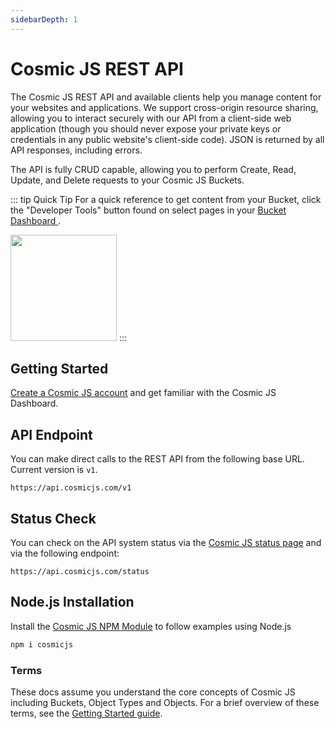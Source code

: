 ```yaml
---
sidebarDepth: 1
---
```


# Cosmic JS REST API

The Cosmic JS REST API and available clients help you manage content for your websites and applications. We support cross-origin resource sharing, allowing you to interact securely with our API from a client-side web application (though you should never expose your private keys or credentials in any public website's client-side code). JSON is returned by all API responses, including errors.

The API is fully CRUD capable, allowing you to perform Create, Read, Update, and Delete requests to your Cosmic JS Buckets. 

::: tip Quick Tip
For a quick reference to get content from your Bucket, click the "Developer Tools" button found on select pages in your [Bucket Dashboard ](https://app.cosmicjs.com/login).

<a href="https://app.cosmicjs.com/login" target="_blank"><img src="https://cdn.cosmicjs.com/6647c4e0-3c93-11ea-93e2-f96724e61d4d-dev-tools-btn.png" width="170"/></a>
:::

## Getting Started

[Create a Cosmic JS account](https://app.cosmicjs.com/signup) and get familiar with the Cosmic JS Dashboard.

## API Endpoint
You can make direct calls to the REST API from the following base URL. Current version is `v1`.
```
https://api.cosmicjs.com/v1
```

## Status Check
You can check on the API system status via the [Cosmic JS status page](https://cosmicjs.statuspage.io/) and via the following endpoint:
```
https://api.cosmicjs.com/status
```

## Node.js Installation
Install the [Cosmic JS NPM Module](https://www.npmjs.com/package/cosmicjs) to follow examples using Node.js
```bash
npm i cosmicjs
```

### Terms

These docs assume you understand the core concepts of Cosmic JS including Buckets, Object Types and Objects. For a brief overview of these terms, see the [Getting Started guide](https://cosmicjs.com/getting-started).
